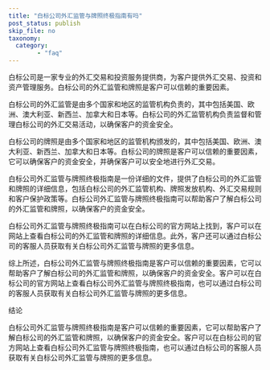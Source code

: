 ```yaml
---
title: "白标公司外汇监管与牌照终极指南有吗"
post_status: publish
skip_file: no
taxonomy:
  category:
        - "faq"
---
```


白标公司是一家专业的外汇交易和投资服务提供商，为客户提供外汇交易、投资和资产管理服务。白标公司的外汇监管和牌照是客户可以信赖的重要因素。

白标公司的外汇监管是由多个国家和地区的监管机构负责的，其中包括美国、欧洲、澳大利亚、新西兰、加拿大和日本等。白标公司的外汇监管机构负责监督和管理白标公司的外汇交易活动，以确保客户的资金安全。

白标公司的牌照是由多个国家和地区的监管机构颁发的，其中包括美国、欧洲、澳大利亚、新西兰、加拿大和日本等。白标公司的牌照是客户可以信赖的重要因素，它可以确保客户的资金安全，并确保客户可以安全地进行外汇交易。

白标公司外汇监管与牌照终极指南是一份详细的文件，提供了白标公司的外汇监管和牌照的详细信息，包括白标公司的外汇监管机构、牌照发放机构、外汇交易规则和客户保护政策等。白标公司外汇监管与牌照终极指南可以帮助客户了解白标公司的外汇监管和牌照，以确保客户的资金安全。

白标公司外汇监管与牌照终极指南可以在白标公司的官方网站上找到，客户可以在网站上查看白标公司的外汇监管和牌照的详细信息。此外，客户还可以通过白标公司的客服人员获取有关白标公司外汇监管与牌照的更多信息。

综上所述，白标公司外汇监管与牌照终极指南是客户可以信赖的重要因素，它可以帮助客户了解白标公司的外汇监管和牌照，以确保客户的资金安全。客户可以在白标公司的官方网站上查看白标公司外汇监管与牌照终极指南，也可以通过白标公司的客服人员获取有关白标公司外汇监管与牌照的更多信息。

结论

白标公司外汇监管与牌照终极指南是客户可以信赖的重要因素，它可以帮助客户了解白标公司的外汇监管和牌照，以确保客户的资金安全。客户可以在白标公司的官方网站上查看白标公司外汇监管与牌照终极指南，也可以通过白标公司的客服人员获取有关白标公司外汇监管与牌照的更多信息。
